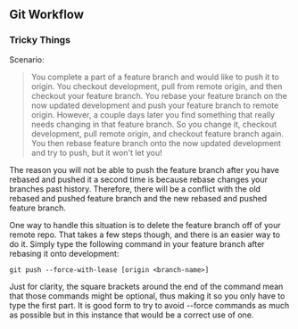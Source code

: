 ## Git Workflow

### Tricky Things
Scenario:
>You complete a part of a feature branch and would like to push it to origin.
>You checkout development, pull from remote origin, and then checkout your
>feature branch. You rebase your feature branch on the now updated development
>and push your feature branch to remote origin.
>However, a couple days later you find something that really needs changing in
>that feature branch. So you change it, checkout development, pull remote origin,
>and checkout feature branch again. You then rebase feature branch onto the now
>updated development and try to push, but it won't let you!

The reason you will not be able to push the feature branch after you have rebased
and pushed it a second time is because rebase changes your branches past history.
Therefore, there will be a conflict with the old rebased and pushed feature branch
and the new rebased and pushed feature branch.

One way to handle this situation is to delete the feature branch off of your
remote repo. That takes a few steps though, and there is an easier way to do it.
Simply type the following command in your feature branch after rebasing it onto
development:

    git push --force-with-lease [origin <branch-name>]

Just for clarity, the square brackets around the end of the command mean that those
commands might be optional, thus making it so you only have to type the first part.
It is good form to try to avoid --force commands as much as possible but in this
instance that would be a correct use of one.
